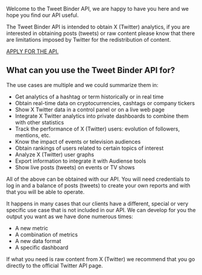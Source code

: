Welcome to the Tweet Binder API, we are happy to have you here and we hope you find our API useful.

The Tweet Binder API is intended to obtain X (Twitter) analytics, if you are interested in obtaining posts (tweets) or raw content please know that there are limitations imposed by Twitter for the redistribution of content.

[APPLY FOR THE API.](https://audiencefirst.typeform.com/to/z3NuSnuy)

## What can you use the Tweet Binder API for?

The use cases are multiple and we could summarize them in:

- Get analytics of a hashtag or term historically or in real time
- Obtain real-time data on cryptocurrencies, cashtags or company tickers
- Show X Twitter data in a control panel or on a live web page
- Integrate X Twitter analytics into private dashboards to combine them with other statistics
- Track the performance of X (Twitter) users: evolution of followers, mentions, etc.
- Know the impact of events or television audiences
- Obtain rankings of users related to certain topics of interest
- Analyze X (Twitter) user graphs
- Export information to integrate it with Audiense tools
- Show live posts (tweets) on events or TV shows

All of the above can be obtained with our API. You will need credentials to log in and a balance of posts (tweets) to create your own reports and with that you will be able to operate.

It happens in many cases that our clients have a different, special or very specific use case that is not included in our API. We can develop for you the output you want as we have done numerous times:

- A new metric
- A combination of metrics
- A new data format
- A specific dashboard

If what you need is raw content from X (Twitter) we recommend that you go directly to the official Twitter API page.
